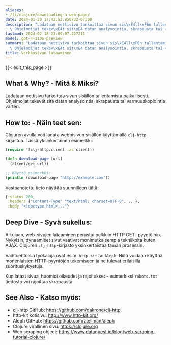```yaml
---
aliases:
- /fi/clojure/downloading-a-web-page/
date: 2024-01-20 17:43:52.850732-07:00
description: "Ladataan nettisivu tarkoittaa sivun sis\xE4ll\xF6n tallentamista paikallisesti.\
  \ Ohjelmoijat tekev\xE4t sit\xE4 datan analysointia, skrapausta tai varmuuskopiointia\u2026"
lastmod: 2024-02-18 23:09:07.227211
model: gpt-4-1106-preview
summary: "Ladataan nettisivu tarkoittaa sivun sis\xE4ll\xF6n tallentamista paikallisesti.\
  \ Ohjelmoijat tekev\xE4t sit\xE4 datan analysointia, skrapausta tai varmuuskopiointia\u2026"
title: Verkkosivun lataaminen
---
```


{{< edit_this_page >}}

## What & Why? - Mitä & Miksi?
Ladataan nettisivu tarkoittaa sivun sisällön tallentamista paikallisesti. Ohjelmoijat tekevät sitä datan analysointia, skrapausta tai varmuuskopiointia varten.

## How to: - Näin teet sen:
Clojuren avulla voit ladata webbisivun sisällön käyttämällä `clj-http`-kirjastoa. Tässä yksinkertainen esimerkki:

```clojure
(require '[clj-http.client :as client])

(defn download-page [url]
  (client/get url))

;; Käyttö esimerkki:
(println (download-page "http://example.com"))
```

Vastaanotettu tieto näyttää suunnilleen tältä:

```clojure
{:status 200,
 :headers {"Content-Type" "text/html; charset=UTF-8", ...},
 :body "<!doctype html>..."}
```

## Deep Dive - Syvä sukellus:
Alkujaan, web-sivujen lataaminen perustui pelkkiin HTTP GET -pyyntöihin. Nykyisin, dynaamiset sivut vaativat monimutkaisempia tekniikoita kuten AJAX. Clojuren `clj-http`-kirjasto yksinkertaistaa tämän prosessin. 

Vaihtoehtoisia työkaluja ovat esim. `http-kit` tai `Aleph`. Niitä voidaan käyttää monenlaisten HTTP-pyyntöjen tekemiseen ja ne tulevat erilaisilla suorituskykyetuja.

Kun lataat sivua, huomioi oikeudet ja rajoitukset - esimerkiksi `robots.txt` tiedosto voi rajoittaa skrapausta.

## See Also - Katso myös:
- clj-http GitHub: https://github.com/dakrone/clj-http
- http-kit kotisivu: http://www.http-kit.org/
- Aleph GitHub: https://github.com/ztellman/aleph
- Clojure virallinen sivu: https://clojure.org
- Web scraping ohjeet: https://www.dataquest.io/blog/web-scraping-tutorial-clojure/
